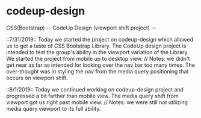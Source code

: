 # codeup-design
CSS(Bootstrap) -- CodeUp Design (viewport shift project) --

::7/31/2019::
Today we started the project on codeup-design which allowed us to get a taste of CSS Bootstrap Library. The CodeUp design project is intended to test the group's ability in the viewport variation of the Library. We started the project from mobile up to desktop view. 
// Notes: we didn't get near as far as intended for looking over the nav bar too many times. The over-thought was in styling the nav from the media query positioning that occurs on viewport shift. 

::8/1/2019:: 
Today we continued working on codeup-design project and progressed a bit farther than mobile view. The media query shift from viewport got us right past mobile view.
// Notes: we were still not utilizing media query viewport to its full ability.
